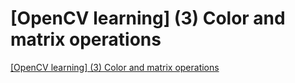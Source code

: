 # [OpenCV learning] (3) Color and matrix operations
[[OpenCV learning] (3) Color and matrix operations](https://aiwithcloud.com/2022/09/16/opencv_learning_3_color_and_matrix_operations/)